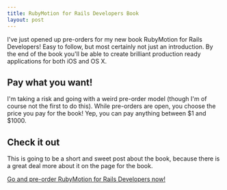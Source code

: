 ```yaml
---
title: RubyMotion for Rails Developers Book
layout: post
---
```


I've just opened up pre-orders for my new book RubyMotion for Rails Developers! Easy to follow, but most certainly not just an introduction. By the end of the book you'll be able to create brilliant production ready applications for both iOS and OS X.

## Pay what you want!

I'm taking a risk and going with a weird pre-order model (though I'm of course not the first to do this). While pre-orders are open, you choose the price you pay for the book! Yep, you can pay anything between $1 and $1000.

## Check it out

This is going to be a short and sweet post about the book, because there is a great deal more about it on the page for the book.

[Go and pre-order RubyMotion for Rails Developers now!](http://book.motioninmotion.tv/)